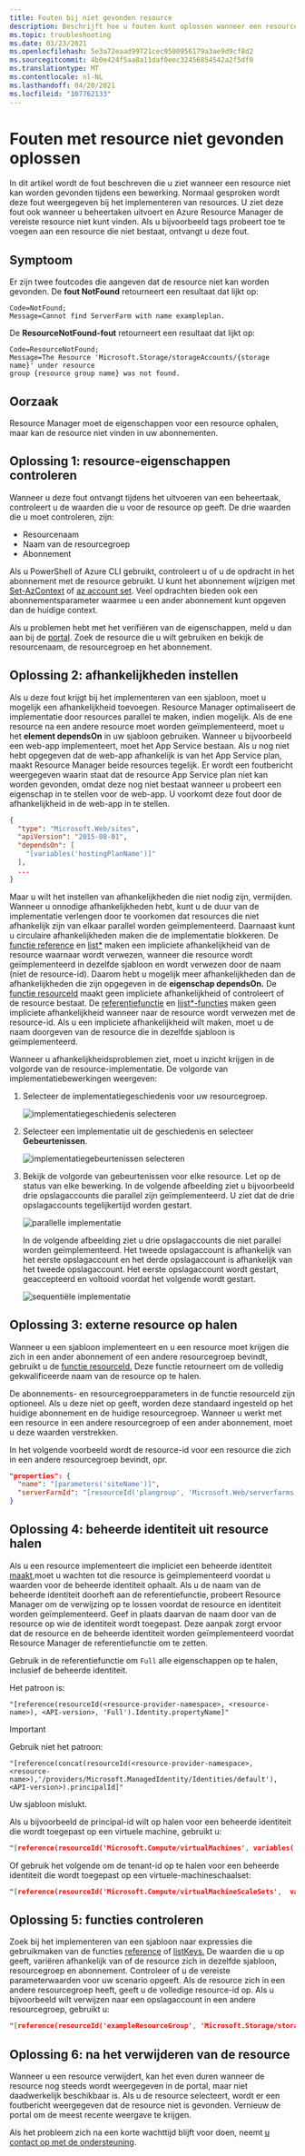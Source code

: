 ```yaml
---
title: Fouten bij niet gevonden resource
description: Beschrijft hoe u fouten kunt oplossen wanneer een resource niet kan worden gevonden. De fout kan optreden bij het implementeren van een Azure Resource Manager sjabloon of bij het uitvoeren van beheeracties.
ms.topic: troubleshooting
ms.date: 03/23/2021
ms.openlocfilehash: 5e3a72eaad99721cec9500956179a3ae9d9cf8d2
ms.sourcegitcommit: 4b0e424f5aa8a11daf0eec32456854542a2f5df0
ms.translationtype: MT
ms.contentlocale: nl-NL
ms.lasthandoff: 04/20/2021
ms.locfileid: "107762133"
---
```

# <a name="resolve-resource-not-found-errors"></a>Fouten met resource niet gevonden oplossen

In dit artikel wordt de fout beschreven die u ziet wanneer een resource niet kan worden gevonden tijdens een bewerking. Normaal gesproken wordt deze fout weergegeven bij het implementeren van resources. U ziet deze fout ook wanneer u beheertaken uitvoert en Azure Resource Manager de vereiste resource niet kunt vinden. Als u bijvoorbeeld tags probeert toe te voegen aan een resource die niet bestaat, ontvangt u deze fout.

## <a name="symptom"></a>Symptoom

Er zijn twee foutcodes die aangeven dat de resource niet kan worden gevonden. De **fout NotFound** retourneert een resultaat dat lijkt op:

```
Code=NotFound;
Message=Cannot find ServerFarm with name exampleplan.
```

De **ResourceNotFound-fout** retourneert een resultaat dat lijkt op:

```
Code=ResourceNotFound;
Message=The Resource 'Microsoft.Storage/storageAccounts/{storage name}' under resource
group {resource group name} was not found.
```

## <a name="cause"></a>Oorzaak

Resource Manager moet de eigenschappen voor een resource ophalen, maar kan de resource niet vinden in uw abonnementen.

## <a name="solution-1---check-resource-properties"></a>Oplossing 1: resource-eigenschappen controleren

Wanneer u deze fout ontvangt tijdens het uitvoeren van een beheertaak, controleert u de waarden die u voor de resource op geeft. De drie waarden die u moet controleren, zijn:

* Resourcenaam
* Naam van de resourcegroep
* Abonnement

Als u PowerShell of Azure CLI gebruikt, controleert u of u de opdracht in het abonnement met de resource gebruikt. U kunt het abonnement wijzigen met [Set-AzContext](/powershell/module/Az.Accounts/Set-AzContext) of [az account set](/cli/azure/account#az_account_set). Veel opdrachten bieden ook een abonnementsparameter waarmee u een ander abonnement kunt opgeven dan de huidige context.

Als u problemen hebt met het verifiëren van de eigenschappen, meld u dan aan bij de [portal](https://portal.azure.com). Zoek de resource die u wilt gebruiken en bekijk de resourcenaam, de resourcegroep en het abonnement.

## <a name="solution-2---set-dependencies"></a>Oplossing 2: afhankelijkheden instellen

Als u deze fout krijgt bij het implementeren van een sjabloon, moet u mogelijk een afhankelijkheid toevoegen. Resource Manager optimaliseert de implementatie door resources parallel te maken, indien mogelijk. Als de ene resource na een andere resource moet worden geïmplementeerd, moet u het **element dependsOn** in uw sjabloon gebruiken. Wanneer u bijvoorbeeld een web-app implementeert, moet het App Service bestaan. Als u nog niet hebt opgegeven dat de web-app afhankelijk is van het App Service plan, maakt Resource Manager beide resources tegelijk. Er wordt een foutbericht weergegeven waarin staat dat de resource App Service plan niet kan worden gevonden, omdat deze nog niet bestaat wanneer u probeert een eigenschap in te stellen voor de web-app. U voorkomt deze fout door de afhankelijkheid in de web-app in te stellen.

```json
{
  "type": "Microsoft.Web/sites",
  "apiVersion": "2015-08-01",
  "dependsOn": [
    "[variables('hostingPlanName')]"
  ],
  ...
}
```

Maar u wilt het instellen van afhankelijkheden die niet nodig zijn, vermijden. Wanneer u onnodige afhankelijkheden hebt, kunt u de duur van de implementatie verlengen door te voorkomen dat resources die niet afhankelijk zijn van elkaar parallel worden geïmplementeerd. Daarnaast kunt u circulaire afhankelijkheden maken die de implementatie blokkeren. De [functie reference](template-functions-resource.md#reference) en [list*](template-functions-resource.md#list) maken een impliciete afhankelijkheid van de resource waarnaar wordt verwezen, wanneer die resource wordt geïmplementeerd in dezelfde sjabloon en wordt verwezen door de naam (niet de resource-id). Daarom hebt u mogelijk meer afhankelijkheden dan de afhankelijkheden die zijn opgegeven in de **eigenschap dependsOn.** De [functie resourceId](template-functions-resource.md#resourceid) maakt geen impliciete afhankelijkheid of controleert of de resource bestaat. De [referentiefunctie](template-functions-resource.md#reference) en [lijst*-functies](template-functions-resource.md#list) maken geen impliciete afhankelijkheid wanneer naar de resource wordt verwezen met de resource-id. Als u een impliciete afhankelijkheid wilt maken, moet u de naam doorgeven van de resource die in dezelfde sjabloon is geïmplementeerd.

Wanneer u afhankelijkheidsproblemen ziet, moet u inzicht krijgen in de volgorde van de resource-implementatie. De volgorde van implementatiebewerkingen weergeven:

1. Selecteer de implementatiegeschiedenis voor uw resourcegroep.

   ![implementatiegeschiedenis selecteren](./media/error-not-found/select-deployment.png)

2. Selecteer een implementatie uit de geschiedenis en selecteer **Gebeurtenissen**.

   ![implementatiegebeurtenissen selecteren](./media/error-not-found/select-deployment-events.png)

3. Bekijk de volgorde van gebeurtenissen voor elke resource. Let op de status van elke bewerking. In de volgende afbeelding ziet u bijvoorbeeld drie opslagaccounts die parallel zijn geïmplementeerd. U ziet dat de drie opslagaccounts tegelijkertijd worden gestart.

   ![parallelle implementatie](./media/error-not-found/deployment-events-parallel.png)

   In de volgende afbeelding ziet u drie opslagaccounts die niet parallel worden geïmplementeerd. Het tweede opslagaccount is afhankelijk van het eerste opslagaccount en het derde opslagaccount is afhankelijk van het tweede opslagaccount. Het eerste opslagaccount wordt gestart, geaccepteerd en voltooid voordat het volgende wordt gestart.

   ![sequentiële implementatie](./media/error-not-found/deployment-events-sequence.png)

## <a name="solution-3---get-external-resource"></a>Oplossing 3: externe resource op halen

Wanneer u een sjabloon implementeert en u een resource moet krijgen die zich in een ander abonnement of een andere resourcegroep bevindt, gebruikt u de [functie resourceId.](template-functions-resource.md#resourceid) Deze functie retourneert om de volledig gekwalificeerde naam van de resource op te halen.

De abonnements- en resourcegroepparameters in de functie resourceId zijn optioneel. Als u deze niet op geeft, worden deze standaard ingesteld op het huidige abonnement en de huidige resourcegroep. Wanneer u werkt met een resource in een andere resourcegroep of een ander abonnement, moet u deze waarden verstrekken.

In het volgende voorbeeld wordt de resource-id voor een resource die zich in een andere resourcegroep bevindt, opr.

```json
"properties": {
  "name": "[parameters('siteName')]",
  "serverFarmId": "[resourceId('plangroup', 'Microsoft.Web/serverfarms', parameters('hostingPlanName'))]"
}
```

## <a name="solution-4---get-managed-identity-from-resource"></a>Oplossing 4: beheerde identiteit uit resource halen

Als u een resource implementeert die impliciet een beheerde identiteit [maakt,](../../active-directory/managed-identities-azure-resources/overview.md)moet u wachten tot die resource is geïmplementeerd voordat u waarden voor de beheerde identiteit ophaalt. Als u de naam van [](template-functions-resource.md#reference) de beheerde identiteit doorheft aan de referentiefunctie, probeert Resource Manager om de verwijzing op te lossen voordat de resource en identiteit worden geïmplementeerd. Geef in plaats daarvan de naam door van de resource op wie de identiteit wordt toegepast. Deze aanpak zorgt ervoor dat de resource en de beheerde identiteit worden geïmplementeerd voordat Resource Manager de referentiefunctie om te zetten.

Gebruik in de referentiefunctie om `Full` alle eigenschappen op te halen, inclusief de beheerde identiteit.

Het patroon is:

`"[reference(resourceId(<resource-provider-namespace>, <resource-name>), <API-version>, 'Full').Identity.propertyName]"`

> [!IMPORTANT]
> Gebruik niet het patroon:
>
> `"[reference(concat(resourceId(<resource-provider-namespace>, <resource-name>),'/providers/Microsoft.ManagedIdentity/Identities/default'),<API-version>).principalId]"`
>
> Uw sjabloon mislukt.

Als u bijvoorbeeld de principal-id wilt op halen voor een beheerde identiteit die wordt toegepast op een virtuele machine, gebruikt u:

```json
"[reference(resourceId('Microsoft.Compute/virtualMachines', variables('vmName')),'2019-12-01', 'Full').identity.principalId]",
```

Of gebruik het volgende om de tenant-id op te halen voor een beheerde identiteit die wordt toegepast op een virtuele-machineschaalset:

```json
"[reference(resourceId('Microsoft.Compute/virtualMachineScaleSets',  variables('vmNodeType0Name')), 2019-12-01, 'Full').Identity.tenantId]"
```

## <a name="solution-5---check-functions"></a>Oplossing 5: functies controleren

Zoek bij het implementeren van een sjabloon naar expressies die gebruikmaken van de functies [reference](template-functions-resource.md#reference) of [listKeys.](template-functions-resource.md#listkeys) De waarden die u op geeft, variëren afhankelijk van of de resource zich in dezelfde sjabloon, resourcegroep en abonnement. Controleer of u de vereiste parameterwaarden voor uw scenario opgeeft. Als de resource zich in een andere resourcegroep heeft, geeft u de volledige resource-id op. Als u bijvoorbeeld wilt verwijzen naar een opslagaccount in een andere resourcegroep, gebruikt u:

```json
"[reference(resourceId('exampleResourceGroup', 'Microsoft.Storage/storageAccounts', 'myStorage'), '2017-06-01')]"
```

## <a name="solution-6---after-deleting-resource"></a>Oplossing 6: na het verwijderen van de resource

Wanneer u een resource verwijdert, kan het even duren wanneer de resource nog steeds wordt weergegeven in de portal, maar niet daadwerkelijk beschikbaar is. Als u de resource selecteert, wordt er een foutbericht weergegeven dat de resource niet is gevonden. Vernieuw de portal om de meest recente weergave te krijgen.

Als het probleem zich na een korte wachttijd blijft voor doen, neemt [u contact op met de ondersteuning](https://azure.microsoft.com/support/options/).
